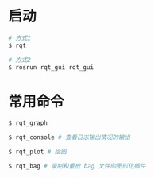 # 启动

```bash
# 方式1
$ rqt

# 方式2
$ rosrun rqt_gui rqt_gui
```

# 常用命令

```bash
$ rqt_graph

$ rqt_console # 查看日志输出情况的输出

$ rqt_plot # 绘图

$ rqt_bag # 录制和重放 bag 文件的图形化插件
```